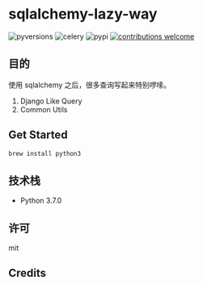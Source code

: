 # sqlalchemy-lazy-way

![pyversions](https://img.shields.io/badge/python%20-3.7%2B-blue.svg)
![celery](https://img.shields.io/badge/celery-4.2.0-4BC51D.svg)
![pypi](https://img.shields.io/pypi/v/nine.svg)
[![contributions welcome](https://img.shields.io/badge/contributions-welcome-ff69b4.svg)](https://github.com/twocucao/YaDjangoWeb/issues)

## 目的

使用 sqlalchemy 之后，很多查询写起来特别啰嗦。

1. Django Like Query
2. Common Utils

## Get Started

```bash
brew install python3
```

## 技术栈

 - Python 3.7.0

## 许可

mit

## Credits

